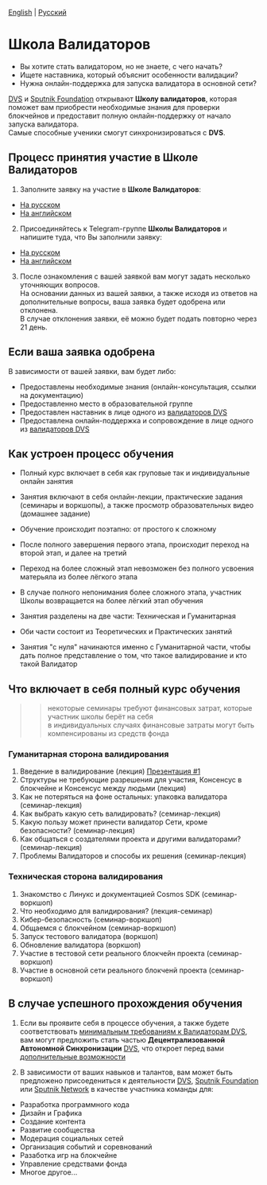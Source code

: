[English](https://github.com/Distributed-Validators-Synctems/Validator-School/blob/main/README.md) | [Русский](https://github.com/Distributed-Validators-Synctems/Validator-School/blob/main/README_RUS.md) <br />

# Школа Валидаторов

- Вы хотите стать валидатором, но не знаете, с чего начать?
- Ищете наставника, который объяснит особенности валидации?
- Нужна онлайн-поддержка для запуска валидатора в основной сети?

[DVS](https://github.com/Distributed-Validators-Synctems/Self-Identity) и [Sputnik Foundation](https://github.com/Sputnik-Foundation/About-Sputnik-Foundation) открывают **Школу валидаторов**, которая поможет вам приобрести необходимые знания для проверки блокчейнов и предоставит полную онлайн-поддержку от начало запуска валидатора. <br />
Самые способные ученики смогут синхронизироваться с **DVS**. <br />

## Процесс принятия участие в Школе Валидаторов

1. Заполните заявку на участие в **Школе Валидаторов**:
- [На русском](https://forms.gle/NHUdTsTPzMBoS5E4A)
- [На английском](https://forms.gle/8J8yTjv4DndYQXnMA)


2. Присоединяйтесь к Telegram-группе **Школы Валидаторов** и напишите туда, что Вы заполнили заявку:
- [На русском](https://t.me/joinchat/GPwaOPPzQA04MzNi)
- [На английском](https://t.me/joinchat/hP6xVEGmwkU1NmVi)


3. После ознакомления с вашей заявкой вам могут задать несколько уточняющих вопросов. <br />
На основании данных из вашей заявки, а также исходя из ответов на дополнительные вопросы, ваша заявка будет одобрена или отклонена. <br />
В случае отклонения заявки, её можно будет подать повторно через 21 день. <br /> 

## Если ваша заявка одобрена

В зависимости от вашей заявки, вам будет либо: <br />
- Предоставлены необходимые знания (онлайн-консультация, ссылки на документацию)
- Предоставленно место в образовательной группе
- Предоставлен наставник в лице одного из [валидаторов DVS](https://github.com/Distributed-Validators-Synctems/Self-Identity/blob/main/meet-our-validators.md)
- Предоставлена онлайн-поддержка и сопровождение в лице одного из [валидаторов DVS](https://github.com/Distributed-Validators-Synctems/Self-Identity/blob/main/meet-our-validators.md)

## Как устроен процесс обучения

- Полный курс включает в себя как груповые так и индивидуальные онлайн занятия
- Занятия включают в себя онлайн-лекции, практические задания (семинары и воркшопы), а также просмотр образовательных видео (домашнее задание)
- Обучение происходит поэтапно: от простого к сложному
- После полного завершения первого этапа, происходит переход на второй этап, и далее на третий
- Переход на более сложный этап невозможен без полного усвоения матерьяла из более лёгкого этапа
- В случае полного непонимания более сложного этапа, участник Школы возвращается на более лёгкий этап обучения

- Занятия разделены на две части: Техническая и Гуманитарная
- Оби части состоит из Теоретических и Практических занятий
- Занятия "с нуля" начинаются именно с Гуманитарной части, чтобы дать полное представление о том, что такое валидирование и кто такой Валидатор

## Что включает в себя полный курс обучения

>> некоторые семинары требуют финансовых затрат, которые участник школы берёт на себя <br />
>> в индивидуальных случаях финансовые затраты могут быть компенсированы из средств фонда <br />

### Гуманитарная сторона валидирования
1. Введение в валидирование (лекция) [Презентация #1](https://docs.google.com/presentation/d/1klrjhkkdVW0ACZLPe3BvOqfi92toxEHPj6C1X8W8JiU/edit?usp=sharing)
2. Структуры не требующие разрешения для участия, Консенсус в блокчейне и Консенсус между людьми (лекция)
3. Как не потеряться на фоне остальных: упаковка валидатора (семинар-лекция)
4. Как выбрать какую сеть валидировать? (семинар-лекция)
5. Какую пользу может принести валидатор Сети, кроме безопасности? (семинар-лекция)
6. Как общаться с создателями проекта и другими валидаторами? (семинар-лекция)
7. Проблемы Валидаторов и способы их решения (семинар-лекция)

### Техническая сторона валидирования
1. Знакомство с Линукс и документацией Cosmos SDK (семинар-воркшоп)
2. Что необходимо для валидирования? (лекция-семинар)
3. Кибер-безопасность (семинар-воркшоп)
4. Общаемся с блокчейном (семинар-воркшоп)
5. Запуск тестового валидатора (воркшоп)
6. Обновление валидатора (воркшоп)
7. Участие в тестовой сети реального блокчейн проекта (семинар-воркшоп)
8. Участие в основной сети реального блокченй проекта (семинар-воркшоп)
 
## В случае успешного прохождения обучения

1. Если вы проявите себя в процессе обучения, а также будете соответствовать [минимальным требованиям к Валидаторам DVS](https://github.com/Distributed-Validators-Synctems/Synchronize-with-DVS), вам могут предложить стать частью **Децентрализованной Автономной Синхронизации** [DVS](https://github.com/Distributed-Validators-Synctems/Self-Identity), что откроет перед вами [дополнительные возможности](https://github.com/Distributed-Validators-Synctems/Synchronize-with-DVS)

2. В зависимости от ваших навыков и талантов, вам может быть предложено присоедениться к деятельности [DVS](https://github.com/Distributed-Validators-Synctems/Self-Identity), [Sputnik Foundation](https://github.com/Sputnik-Foundation/About-Sputnik-Foundation) или [Sputnik Network](https://github.com/SputnikNetwork/All-about-Sputnik) в качестве участника команды для:
- Разработка программного кода
- Дизайн и Графика
- Создание контента
- Развитие сообщества
- Модерация социальных сетей
- Организация событий и соревнований
- Разаботка игр на блокчейне
- Управление средствами фонда
- Многое другое...
